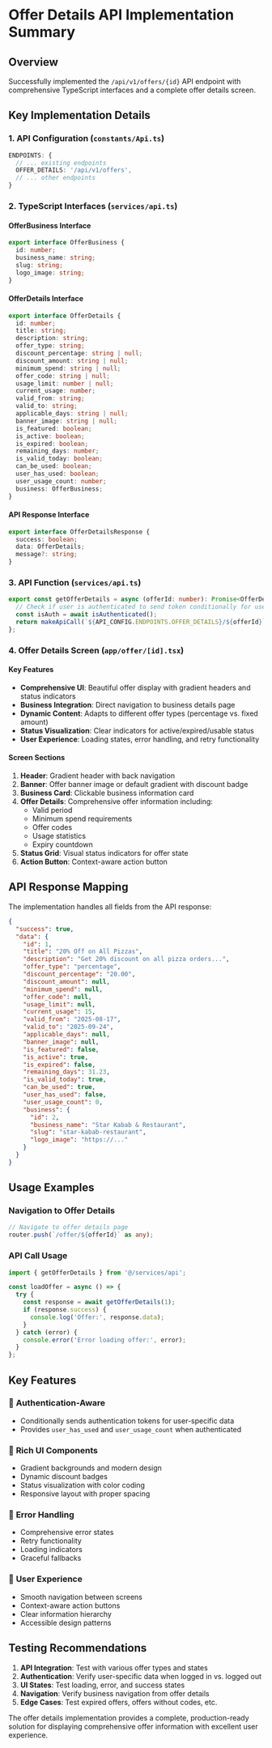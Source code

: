 # Offer Details API Implementation Summary

## Overview
Successfully implemented the `/api/v1/offers/{id}` API endpoint with comprehensive TypeScript interfaces and a complete offer details screen.

## Key Implementation Details

### 1. API Configuration (`constants/Api.ts`)
```typescript
ENDPOINTS: {
  // ... existing endpoints
  OFFER_DETAILS: '/api/v1/offers',
  // ... other endpoints
}
```

### 2. TypeScript Interfaces (`services/api.ts`)

#### OfferBusiness Interface
```typescript
export interface OfferBusiness {
  id: number;
  business_name: string;
  slug: string;
  logo_image: string;
}
```

#### OfferDetails Interface
```typescript
export interface OfferDetails {
  id: number;
  title: string;
  description: string;
  offer_type: string;
  discount_percentage: string | null;
  discount_amount: string | null;
  minimum_spend: string | null;
  offer_code: string | null;
  usage_limit: number | null;
  current_usage: number;
  valid_from: string;
  valid_to: string;
  applicable_days: string | null;
  banner_image: string | null;
  is_featured: boolean;
  is_active: boolean;
  is_expired: boolean;
  remaining_days: number;
  is_valid_today: boolean;
  can_be_used: boolean;
  user_has_used: boolean;
  user_usage_count: number;
  business: OfferBusiness;
}
```

#### API Response Interface
```typescript
export interface OfferDetailsResponse {
  success: boolean;
  data: OfferDetails;
  message?: string;
}
```

### 3. API Function (`services/api.ts`)
```typescript
export const getOfferDetails = async (offerId: number): Promise<OfferDetailsResponse> => {
  // Check if user is authenticated to send token conditionally for user-specific data
  const isAuth = await isAuthenticated();
  return makeApiCall(`${API_CONFIG.ENDPOINTS.OFFER_DETAILS}/${offerId}`, {}, isAuth);
};
```

### 4. Offer Details Screen (`app/offer/[id].tsx`)

#### Key Features
- **Comprehensive UI**: Beautiful offer display with gradient headers and status indicators
- **Business Integration**: Direct navigation to business details page
- **Dynamic Content**: Adapts to different offer types (percentage vs. fixed amount)
- **Status Visualization**: Clear indicators for active/expired/usable status
- **User Experience**: Loading states, error handling, and retry functionality

#### Screen Sections
1. **Header**: Gradient header with back navigation
2. **Banner**: Offer banner image or default gradient with discount badge
3. **Business Card**: Clickable business information card
4. **Offer Details**: Comprehensive offer information including:
   - Valid period
   - Minimum spend requirements
   - Offer codes
   - Usage statistics
   - Expiry countdown
5. **Status Grid**: Visual status indicators for offer state
6. **Action Button**: Context-aware action button

## API Response Mapping

The implementation handles all fields from the API response:

```json
{
  "success": true,
  "data": {
    "id": 1,
    "title": "20% Off on All Pizzas",
    "description": "Get 20% discount on all pizza orders...",
    "offer_type": "percentage",
    "discount_percentage": "20.00",
    "discount_amount": null,
    "minimum_spend": null,
    "offer_code": null,
    "usage_limit": null,
    "current_usage": 15,
    "valid_from": "2025-08-17",
    "valid_to": "2025-09-24",
    "applicable_days": null,
    "banner_image": null,
    "is_featured": false,
    "is_active": true,
    "is_expired": false,
    "remaining_days": 31.23,
    "is_valid_today": true,
    "can_be_used": true,
    "user_has_used": false,
    "user_usage_count": 0,
    "business": {
      "id": 2,
      "business_name": "Star Kabab & Restaurant",
      "slug": "star-kabab-restaurant",
      "logo_image": "https://..."
    }
  }
}
```

## Usage Examples

### Navigation to Offer Details
```typescript
// Navigate to offer details page
router.push(`/offer/${offerId}` as any);
```

### API Call Usage
```typescript
import { getOfferDetails } from '@/services/api';

const loadOffer = async () => {
  try {
    const response = await getOfferDetails(1);
    if (response.success) {
      console.log('Offer:', response.data);
    }
  } catch (error) {
    console.error('Error loading offer:', error);
  }
};
```

## Key Features

### 🔐 **Authentication-Aware**
- Conditionally sends authentication tokens for user-specific data
- Provides `user_has_used` and `user_usage_count` when authenticated

### 🎨 **Rich UI Components**
- Gradient backgrounds and modern design
- Dynamic discount badges
- Status visualization with color coding
- Responsive layout with proper spacing

### 🔄 **Error Handling**
- Comprehensive error states
- Retry functionality
- Loading indicators
- Graceful fallbacks

### 📱 **User Experience**
- Smooth navigation between screens
- Context-aware action buttons
- Clear information hierarchy
- Accessible design patterns

## Testing Recommendations

1. **API Integration**: Test with various offer types and states
2. **Authentication**: Verify user-specific data when logged in vs. logged out
3. **UI States**: Test loading, error, and success states
4. **Navigation**: Verify business navigation from offer details
5. **Edge Cases**: Test expired offers, offers without codes, etc.

The offer details implementation provides a complete, production-ready solution for displaying comprehensive offer information with excellent user experience.
